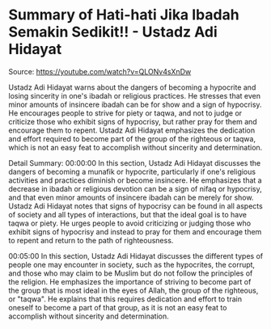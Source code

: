 # Summary of Hati-hati Jika Ibadah Semakin Sedikit!!  - Ustadz Adi Hidayat

Source: https://youtube.com/watch?v=QLONv4sXnDw

Ustadz Adi Hidayat warns about the dangers of becoming a hypocrite and losing sincerity in one's ibadah or religious practices. He stresses that even minor amounts of insincere ibadah can be for show and a sign of hypocrisy. He encourages people to strive for piety or taqwa, and not to judge or criticize those who exhibit signs of hypocrisy, but rather pray for them and encourage them to repent. Ustadz Adi Hidayat emphasizes the dedication and effort required to become part of the group of the righteous or taqwa, which is not an easy feat to accomplish without sincerity and determination.

Detail Summary: 
00:00:00
In this section, Ustadz Adi Hidayat discusses the dangers of becoming a munafik or hypocrite, particularly if one's religious activities and practices diminish or become insincere. He emphasizes that a decrease in ibadah or religious devotion can be a sign of nifaq or hypocrisy, and that even minor amounts of insincere ibadah can be merely for show. Ustadz Adi Hidayat notes that signs of hypocrisy can be found in all aspects of society and all types of interactions, but that the ideal goal is to have taqwa or piety. He urges people to avoid criticizing or judging those who exhibit signs of hypocrisy and instead to pray for them and encourage them to repent and return to the path of righteousness.

00:05:00
In this section, Ustadz Adi Hidayat discusses the different types of people one may encounter in society, such as the hypocrites, the corrupt, and those who may claim to be Muslim but do not follow the principles of the religion. He emphasizes the importance of striving to become part of the group that is most ideal in the eyes of Allah, the group of the righteous, or "taqwa". He explains that this requires dedication and effort to train oneself to become a part of that group, as it is not an easy feat to accomplish without sincerity and determination.

